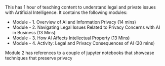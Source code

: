 
This has 1 hour of teaching content to understand legal and private issues with Artificial Intelligence. It contains the following modules:

* Module - 1.   Overview of AI and Information Privacy (14 mins) </br>
* Module - 2.   Navigating Legal Issues Related to Privacy Concerns with AI in Business (13 Mins)
* Module - 3.   How AI Affects Intellectual Property (13 Mins)
* Module - 4.   Activity: Legal and Privacy Consequences of AI (20 mins)

Module 2 has references to a couple of jupyter notebooks that showcase techniques that preserve privacy




